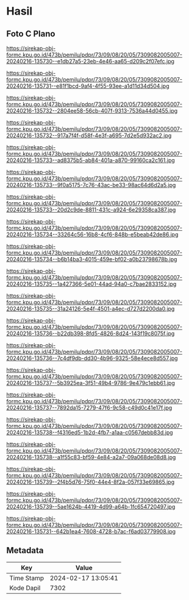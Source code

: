# Hasil

## Foto C Plano

https://sirekap-obj-formc.kpu.go.id/473b/pemilu/pdpr/73/09/08/20/05/7309082005007-20240216-135730--e1db27a5-23eb-4e46-aa65-d209c2f07efc.jpg

https://sirekap-obj-formc.kpu.go.id/473b/pemilu/pdpr/73/09/08/20/05/7309082005007-20240216-135731--e81f1bcd-9af4-4f55-93ee-a1d11d34d504.jpg

https://sirekap-obj-formc.kpu.go.id/473b/pemilu/pdpr/73/09/08/20/05/7309082005007-20240216-135732--2804ee58-56cb-407f-9313-7536a44d0455.jpg

https://sirekap-obj-formc.kpu.go.id/473b/pemilu/pdpr/73/09/08/20/05/7309082005007-20240216-135732--917a7f4f-d58f-4e3f-a695-7d2e5d932ac2.jpg

https://sirekap-obj-formc.kpu.go.id/473b/pemilu/pdpr/73/09/08/20/05/7309082005007-20240216-135733--ad8375b5-ab84-401a-a870-99160ca2c161.jpg

https://sirekap-obj-formc.kpu.go.id/473b/pemilu/pdpr/73/09/08/20/05/7309082005007-20240216-135733--9f0a5175-7c76-43ac-be33-98ac64d6d2a5.jpg

https://sirekap-obj-formc.kpu.go.id/473b/pemilu/pdpr/73/09/08/20/05/7309082005007-20240216-135733--20d2c9de-8811-431c-a924-6e29358ca387.jpg

https://sirekap-obj-formc.kpu.go.id/473b/pemilu/pdpr/73/09/08/20/05/7309082005007-20240216-135734--33264c56-16b8-4cf6-848b-e5beab42de86.jpg

https://sirekap-obj-formc.kpu.go.id/473b/pemilu/pdpr/73/09/08/20/05/7309082005007-20240216-135734--b6b14ba3-4015-459e-bf02-a0b23798678b.jpg

https://sirekap-obj-formc.kpu.go.id/473b/pemilu/pdpr/73/09/08/20/05/7309082005007-20240216-135735--1a427366-5e01-44ad-94a0-c7bae2833152.jpg

https://sirekap-obj-formc.kpu.go.id/473b/pemilu/pdpr/73/09/08/20/05/7309082005007-20240216-135735--31a24126-5e4f-4501-a4ec-d727d2200da0.jpg

https://sirekap-obj-formc.kpu.go.id/473b/pemilu/pdpr/73/09/08/20/05/7309082005007-20240216-135736--b22db398-8fd5-4826-8d24-143f19c8075f.jpg

https://sirekap-obj-formc.kpu.go.id/473b/pemilu/pdpr/73/09/08/20/05/7309082005007-20240216-135736--7c4df9db-dd30-4b96-9325-58e4ece8d557.jpg

https://sirekap-obj-formc.kpu.go.id/473b/pemilu/pdpr/73/09/08/20/05/7309082005007-20240216-135737--5b3925ea-3f51-49b4-9786-9e479c1ebb61.jpg

https://sirekap-obj-formc.kpu.go.id/473b/pemilu/pdpr/73/09/08/20/05/7309082005007-20240216-135737--7892da15-7279-47f6-9c58-c49d0c41e17f.jpg

https://sirekap-obj-formc.kpu.go.id/473b/pemilu/pdpr/73/09/08/20/05/7309082005007-20240216-135738--f4316ed5-1b2d-4fb7-a1aa-c0567debb83d.jpg

https://sirekap-obj-formc.kpu.go.id/473b/pemilu/pdpr/73/09/08/20/05/7309082005007-20240216-135738--a1f55c83-bf59-4e84-a2a7-09a068de08d8.jpg

https://sirekap-obj-formc.kpu.go.id/473b/pemilu/pdpr/73/09/08/20/05/7309082005007-20240216-135739--2f4b5d76-75f0-44e4-8f2a-057f33e69865.jpg

https://sirekap-obj-formc.kpu.go.id/473b/pemilu/pdpr/73/09/08/20/05/7309082005007-20240216-135739--5ae1624b-4419-4d99-a64b-1fc654720497.jpg

https://sirekap-obj-formc.kpu.go.id/473b/pemilu/pdpr/73/09/08/20/05/7309082005007-20240216-135731--642b1ea4-7608-4728-b7ac-f6ad03779908.jpg


## Metadata

| Key        | Value               |
| ---------- | ------------------- |
| Time Stamp | 2024-02-17 13:05:41 |
| Kode Dapil | 7302                |



